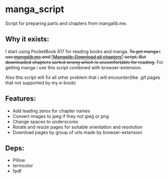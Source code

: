 # manga_script
Script for preparing parts and chapters from mangalib.me.

## Why it exists:
I start using PocketBook 617 for reading books and manga.
~~To get manga i use [mangalib.me](mangalib.me) and ["Mangalib: Download all chapters"](https://greasyfork.org/en/scripts/399534-mangalib-download-all-chapters/code) script.
But downloaded chapters sorted wrong which is uncomfortable for reading.~~
For getting manga i use this script combined with browser-extension.

Also this script will fix all other problem that i will encounter(like .gif pages that not supported by my e-book)

## Features:
* Add leading zeros for chapter names
* Convert images to jpeg if they not jpeg or png
* Change spaces to underscores
* Rotate and resize pages for suitable orientation and resolution
* Download pages by group of urls made by browser-extension

## Deps:
* Pillow
* termcolor
* fpdf
